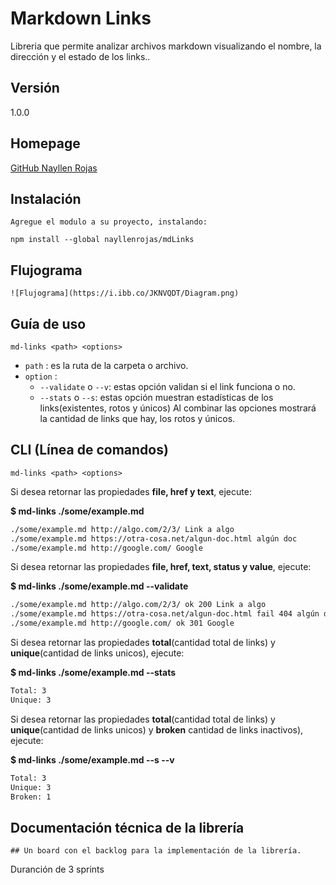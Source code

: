 # Markdown Links
Libreria que permite analizar archivos markdown visualizando el nombre, la dirección y el estado de los links..

## Versión
1.0.0

## Homepage
[GitHub Nayllen Rojas](https://github.com/NayRojas/LIM008-fe-md-links)

## Instalación
 ```
 Agregue el modulo a su proyecto, instalando:

 npm install --global nayllenrojas/mdLinks
 ```
## Flujograma
 ```
![Flujograma](https://i.ibb.co/JKNVQDT/Diagram.png)
 ```
## Guía de uso
 ```
md-links <path> <options>
 ```
- `path` : es la ruta de la carpeta o archivo.
- `option` :
  - `--validate` o `--v`: estas opción validan si el link funciona o no.
  - `--stats` o `--s`: estas opción muestran estadísticas de los links(existentes, rotos y únicos)
Al combinar las opciones mostrará la cantidad de links que hay, los rotos y  únicos.

## CLI (Línea de comandos)
 ```
md-links <path> <options>
 ```
Si desea retornar las propiedades **file, href y text**, ejecute: 

**$ md-links ./some/example.md**
```sh
./some/example.md http://algo.com/2/3/ Link a algo
./some/example.md https://otra-cosa.net/algun-doc.html algún doc
./some/example.md http://google.com/ Google
```
Si desea retornar las propiedades **file, href, text, status y value**, ejecute:

**$ md-links ./some/example.md --validate**
```sh 
./some/example.md http://algo.com/2/3/ ok 200 Link a algo
./some/example.md https://otra-cosa.net/algun-doc.html fail 404 algún doc
./some/example.md http://google.com/ ok 301 Google
```
Si desea retornar las propiedades **total**(cantidad total de links) y **unique**(cantidad de links unicos), ejecute:

**$ md-links ./some/example.md --stats**
```sh
Total: 3
Unique: 3
```
Si desea retornar las propiedades **total**(cantidad total de links) y **unique**(cantidad de links unicos) y **broken** cantidad de links inactivos), ejecute:

**$ md-links ./some/example.md --s --v**
```sh
Total: 3
Unique: 3
Broken: 1
```

## Documentación técnica de la librería
 ```
## Un board con el backlog para la implementación de la librería.
 ```
 Duranción de 3 sprints 
